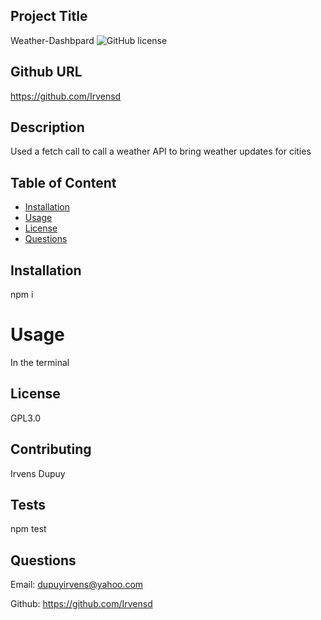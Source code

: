 

  ## Project Title
  Weather-Dashbpard 
  ![GitHub license](https://img.shields.io/badge/license-GPL3.0-brightgreen)

  ## Github URL 
  https://github.com/Irvensd
  
  ## Description 
  Used a fetch call to call a weather API to bring weather updates for cities

  ## Table of Content 
  * [Installation](#installation)
  * [Usage](#usage)
  * [License](#license)
  * [Questions](#questions)

  ## Installation
  npm i 

  # Usage
  In the terminal 

  ## License
  GPL3.0

  ## Contributing 
  Irvens Dupuy

  ## Tests
  npm test 

  ## Questions
  Email: dupuyirvens@yahoo.com	

  Github: https://github.com/Irvensd

